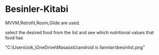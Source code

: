 # Besinler-Kitabi
MVVM,Retrofit,Room,Glide are used.


select the desired food from the list and see which nutritional values that food has

"C:\Users\isik_\OneDrive\Masaüstü\android is ilannları\besinlist.png"

